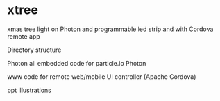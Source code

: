 # xtree
xmas tree light on Photon and programmable led strip and with Cordova remote app

Directory structure

Photon
    all embedded code for particle.io Photon

  www
    code for remote web/mobile UI controller (Apache Cordova)

  ppt
    illustrations
